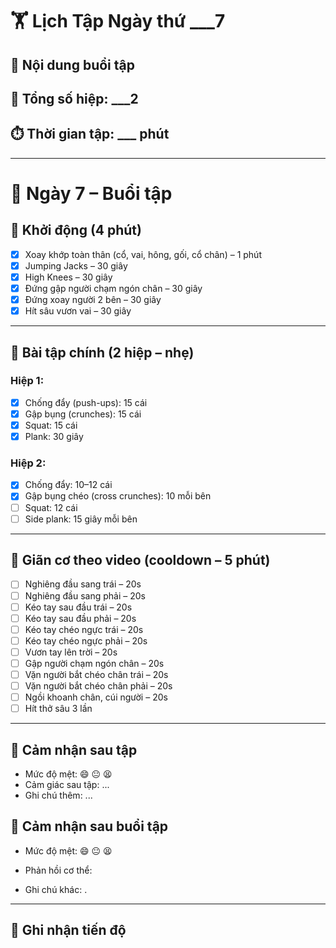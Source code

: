 # 🏋️ Lịch Tập Ngày thứ ___7
## 📌 Nội dung buổi tập

## 🔁 Tổng số hiệp: ___2

## ⏱️ Thời gian tập: ___ phút

---
# 📅 Ngày 7 – Buổi tập

## 🔄 Khởi động (4 phút)
- [x] Xoay khớp toàn thân (cổ, vai, hông, gối, cổ chân) – 1 phút  
- [x] Jumping Jacks – 30 giây  
- [x] High Knees – 30 giây  
- [x] Đứng gập người chạm ngón chân – 30 giây  
- [x] Đứng xoay người 2 bên – 30 giây  
- [x] Hít sâu vươn vai – 30 giây  

---

## 💪 Bài tập chính (2 hiệp – nhẹ)

### Hiệp 1:
- [x] Chống đẩy (push-ups): 15 cái  
- [x] Gập bụng (crunches): 15 cái  
- [x] Squat: 15 cái  
- [x] Plank: 30 giây  

### Hiệp 2:
- [x] Chống đẩy: 10–12 cái  
- [x] Gập bụng chéo (cross crunches): 10 mỗi bên  
- [ ] Squat: 12 cái  
- [ ] Side plank: 15 giây mỗi bên  

---

## 🧘 Giãn cơ theo video (cooldown – 5 phút)
- [ ] Nghiêng đầu sang trái – 20s  
- [ ] Nghiêng đầu sang phải – 20s  
- [ ] Kéo tay sau đầu trái – 20s  
- [ ] Kéo tay sau đầu phải – 20s  
- [ ] Kéo tay chéo ngực trái – 20s  
- [ ] Kéo tay chéo ngực phải – 20s  
- [ ] Vươn tay lên trời – 20s  
- [ ] Gập người chạm ngón chân – 20s  
- [ ] Vặn người bắt chéo chân trái – 20s  
- [ ] Vặn người bắt chéo chân phải – 20s  
- [ ] Ngồi khoanh chân, cúi người – 20s  
- [ ] Hít thở sâu 3 lần  

---

## 📓 Cảm nhận sau tập
- Mức độ mệt: 😄 😐 😫  
- Cảm giác sau tập: ...  
- Ghi chú thêm: ...

## 📓 Cảm nhận sau buổi tập

- Mức độ mệt: 😄 😐 😫 
    
- Phản hồi cơ thể: 
    
- Ghi chú khác: .
    

---

## 🎯 Ghi nhận tiến độ